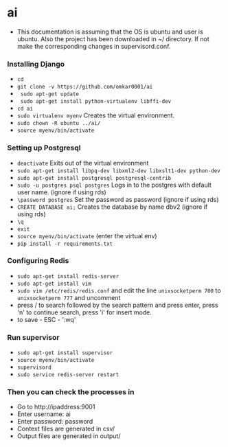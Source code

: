 # ai
* This documentation is assuming that the OS is ubuntu and user is ubuntu. Also the project has been downloaded in ~/ directory. If not make the corresponding changes in supervisord.conf.


### Installing Django
* ``` cd ```
* ``` git clone -v https://github.com/omkar0001/ai ```
* ``` sudo apt-get update```
* ``` sudo apt-get install python-virtualenv libffi-dev```
* ``` cd ai ```
* ``` sudo virtualenv myenv ``` Creates the virtual environment.
* ``` sudo chown -R ubuntu ../ai/ ```
* ``` source myenv/bin/activate ```

### Setting up Postgresql
* ``` deactivate ``` Exits out of the virtual environment
* ``` sudo apt-get install libpq-dev libxml2-dev libxslt1-dev python-dev ```
* ``` sudo apt-get install postgresql postgresql-contrib ```  
* ``` sudo -u postgres psql postgres ``` Logs in to the postgres with default user name. (ignore if using rds)
* ``` \password postgres ``` Set the password as password (ignore if using rds)
* ``` CREATE DATABASE ai; ``` Creates the database by name dbv2 (ignore if using rds)
* ``` \q ``` 
* ``` exit ```
* ``` source myenv/bin/activate ``` (enter the virtual env)
* ``` pip install -r requirements.txt ```

### Configuring Redis ###
* ``` sudo apt-get install redis-server ```
* ``` sudo apt-get install vim ```
* ``` sudo vim /etc/redis/redis.conf ``` and edit the line ``` unixsocketperm 700 ``` to ``` unixsocketperm 777 ``` and uncomment
* press / to search followed by the search pattern and press enter, press 'n' to continue search, press 'i' for insert mode.
* to save - ESC - ':wq'

### Run supervisor
* ``` sudo apt-get install supervisor ```
* ``` source myenv/bin/activate ```
* ```supervisord ```
* ``` sudo service redis-server restart ```

### Then you can check the processes in 
*  Go to http://ipaddress:9001
* Enter username: ai
* Enter password: password
* Context files are generated in csv/
* Output files are generated in output/
